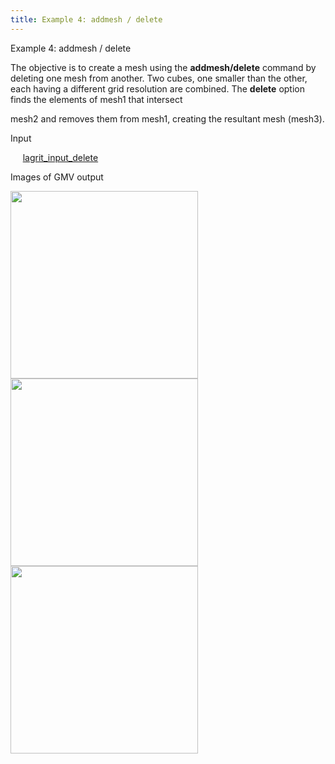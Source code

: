 ```yaml
---
title: Example 4: addmesh / delete
---
```


 Example 4: addmesh / delete

  The objective is to create a mesh using the **addmesh/delete**
  command by  deleting one mesh from another.
  Two cubes, one smaller than the other, each having a different grid
  resolution are combined. The **delete** option finds the elements of
  mesh1 that intersect

  mesh2 and removes them from mesh1, creating the resultant mesh
  (mesh3).

 Input

      [lagrit_input_delete](input/lagrit_input_delete.txt)

 Images of GMV output

<img  width="300" src="https://lanl.github.io/LaGriT/assets/images/addmesh_delete/addmesh_mesh1_tn.gif">

<img  width="300" src="https://lanl.github.io/LaGriT/assets/images/addmesh_delete/addmesh_mesh2_tn.gif">

<img  width="300" src="https://lanl.github.io/LaGriT/assets/images/addmesh_delete/addmesh_delete_tn.gif">

  

